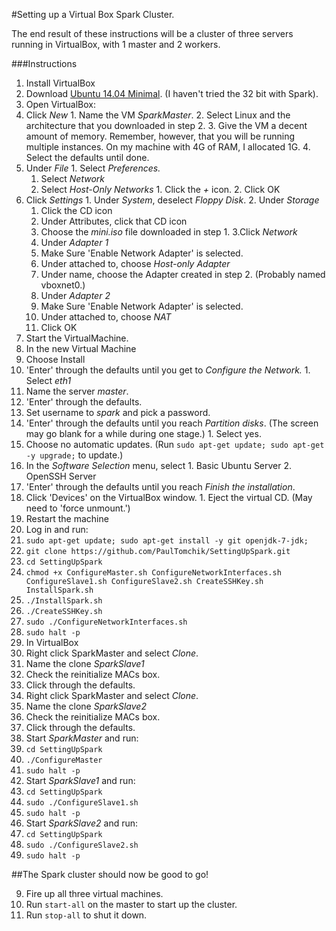 #Setting up a Virtual Box Spark Cluster.

The end result of these instructions will be a cluster of three servers running in VirtualBox, with 1 master and 2 workers.

###Instructions
1. Install VirtualBox
2. Download [Ubuntu 14.04 Minimal](https://help.ubuntu.com/community/Installation/MinimalCD). (I haven't tried the 32 bit with Spark).
3. Open VirtualBox:
  1. Click *New*
    1. Name the VM *SparkMaster*.
    2. Select Linux and the architecture that you downloaded in step 2.
    3. Give the VM a decent amount of memory. Remember, however, that you will be running multiple instances. On my machine with 4G of RAM, I allocated 1G.
    4. Select the defaults until done.
  2. Under *File*
    1. Select *Preferences.*
      1. Select *Network*
        1. Select *Host-Only Networks*
          1. Click the *+* icon.
          2. Click OK
  2. Click *Settings*
    1. Under *System*, deselect *Floppy Disk*.
    2. Under *Storage*
      1. Click the CD icon
      2. Under Attributes, click that CD icon
      3. Choose the *mini.iso* file downloaded in step 1.
    3.Click *Network*
      1. Under *Adapter 1*
        1. Make Sure 'Enable Network Adapter' is selected.
        2. Under attached to, choose *Host-only Adapter*
        3. Under name, choose the Adapter created in step 2. (Probably named vboxnet0.)
      2. Under *Adapter 2*
        1. Make Sure 'Enable Network Adapter' is selected.
        2. Under attached to, choose *NAT*
      3. Click OK
  3. Start the VirtualMachine.
4. In the new Virtual Machine
  1. Choose Install
  2. 'Enter' through the defaults until you get to *Configure the Network.*
    1. Select *eth1*
  3. Name the server *master*.
  4. 'Enter' through the defaults.
  5. Set username to *spark* and pick a password.
  6. 'Enter' through the defaults until you reach *Partition disks*. (The screen may go blank for a while during one stage.)
    1. Select yes.
  8. Choose no automatic updates. (Run `sudo apt-get update; sudo apt-get -y upgrade;` to update.)
  9. In the *Software Selection* menu, select
    1. Basic Ubuntu Server
    2. OpenSSH Server
  10. 'Enter' through the defaults until you reach *Finish the installation*.
  11. Click 'Devices' on the VirtualBox window.
    1. Eject the virtual CD. (May need to 'force unmount.')
  12. Restart the machine
5. Log in and run:
  1. `sudo apt-get update; sudo apt-get install -y git openjdk-7-jdk;`
  2. `git clone https://github.com/PaulTomchik/SettingUpSpark.git`
  3. `cd SettingUpSpark`
  4. `chmod +x ConfigureMaster.sh ConfigureNetworkInterfaces.sh ConfigureSlave1.sh ConfigureSlave2.sh CreateSSHKey.sh InstallSpark.sh`
  5. `./InstallSpark.sh`
  6. `./CreateSSHKey.sh`
  7. `sudo ./ConfigureNetworkInterfaces.sh`
  8. `sudo halt -p` 
6. In VirtualBox
  1. Right click SparkMaster and select *Clone*.
  2. Name the clone *SparkSlave1*
  3. Check the reinitialize MACs box.
  4. Click through the defaults.  
  5. Right click SparkMaster and select *Clone*.
  6. Name the clone *SparkSlave2*
  7. Check the reinitialize MACs box.
  8. Click through the defaults.
7. Start *SparkMaster* and run:
  1. `cd SettingUpSpark`
  2. `./ConfigureMaster`
  3. `sudo halt -p`
7. Start *SparkSlave1* and run:
  1. `cd SettingUpSpark`
  2. `sudo ./ConfigureSlave1.sh`
  3. `sudo halt -p`
8. Start *SparkSlave2* and run:
  1. `cd SettingUpSpark`
  2. `sudo ./ConfigureSlave2.sh`
  3. `sudo halt -p`

##The Spark cluster should now be good to go! 

9. Fire up all three virtual machines.
10. Run `start-all` on the master to start up the cluster.
11. Run `stop-all` to shut it down.
